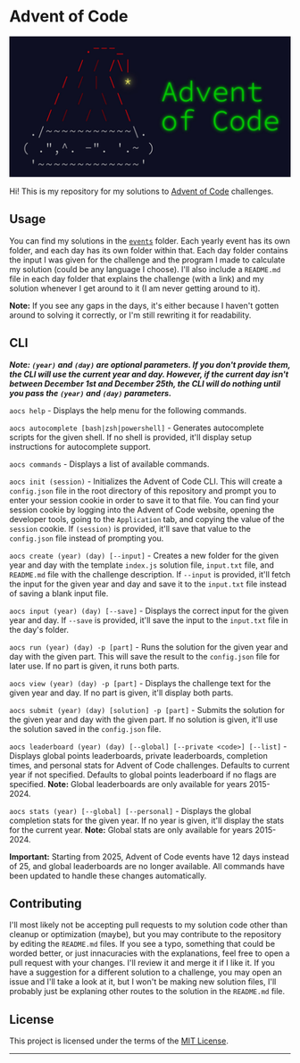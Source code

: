 # Advent of Code

![Advent of Code Banner](assets/images/aoc-banner.jpeg)

Hi! This is my repository for my solutions to [Advent of Code](https://adventofcode.com/) challenges. 

## Usage

You can find my solutions in the [`events`](events) folder. Each yearly event has its own folder, and each day has its own folder within that. Each day folder contains the input I was given for the challenge and the program I made to calculate my solution (could be any language I choose). I'll also include a `README.md` file in each day folder that explains the challenge (with a link) and my solution whenever I get around to it (I am never getting around to it).

**Note:** If you see any gaps in the days, it's either because I haven't gotten around to solving it correctly, or I'm still rewriting it for readability. 

## CLI

***Note: `(year)` and `(day)` are optional parameters. If you don't provide them, the CLI will use the current year and day. However, if the current day isn't between December 1st and December 25th, the CLI will do nothing until you pass the `(year)` and `(day)` parameters.***

`aocs help` - Displays the help menu for the following commands.

`aocs autocomplete [bash|zsh|powershell]` - Generates autocomplete scripts for the given shell. If no shell is provided, it'll display setup instructions for autocomplete support.

`aocs commands` - Displays a list of available commands.

`aocs init (session)` - Initializes the Advent of Code CLI. This will create a `config.json` file in the root directory of this repository and prompt you to enter your session cookie in order to save it to that file. You can find your session cookie by logging into the Advent of Code website, opening the developer tools, going to the `Application` tab, and copying the value of the `session` cookie. If `(session)` is provided, it'll save that value to the `config.json` file instead of prompting you.

`aocs create (year) (day) [--input]` - Creates a new folder for the given year and day with the template `index.js` solution file, `input.txt` file, and `README.md` file with the challenge description. If `--input` is provided, it'll fetch the input for the given year and day and save it to the `input.txt` file instead of saving a blank input file.

`aocs input (year) (day) [--save]` - Displays the correct input for the given year and day. If `--save` is provided, it'll save the input to the `input.txt` file in the day's folder.

`aocs run (year) (day) -p [part]` - Runs the solution for the given year and day with the given part. This will save the result to the `config.json` file for later use. If no part is given, it runs both parts.

<!-- `aocs test (year) (day) -p [part]` - Runs the tests for the given year and day with the given part. If no part is given, it runs both parts. -->

`aocs view (year) (day) -p [part]` - Displays the challenge text for the given year and day. If no part is given, it'll display both parts.

`aocs submit (year) (day) [solution] -p [part]` - Submits the solution for the given year and day with the given part. If no solution is given, it'll use the solution saved in the `config.json` file.

`aocs leaderboard (year) (day) [--global] [--private <code>] [--list]` - Displays global points leaderboards, private leaderboards, completion times, and personal stats for Advent of Code challenges. Defaults to current year if not specified. Defaults to global points leaderboard if no flags are specified. **Note:** Global leaderboards are only available for years 2015-2024.

`aocs stats (year) [--global] [--personal]` - Displays the global completion stats for the given year. If no year is given, it'll display the stats for the current year. **Note:** Global stats are only available for years 2015-2024.

**Important:** Starting from 2025, Advent of Code events have 12 days instead of 25, and global leaderboards are no longer available. All commands have been updated to handle these changes automatically.

## Contributing

I'll most likely not be accepting pull requests to my solution code other than cleanup or optimization (maybe), but you may contribute to the repository by editing the `README.md` files. If you see a typo, something that could be worded better, or just innacuracies with the explanations, feel free to open a pull request with your changes. I'll review it and merge it if I like it. If you have a suggestion for a different solution to a challenge, you may open an issue and I'll take a look at it, but I won't be making new solution files, I'll probably just be explaning other routes to the solution in the `README.md` file.

## License

This project is licensed under the terms of the [MIT License](https://opensource.org/licenses/MIT).

---
